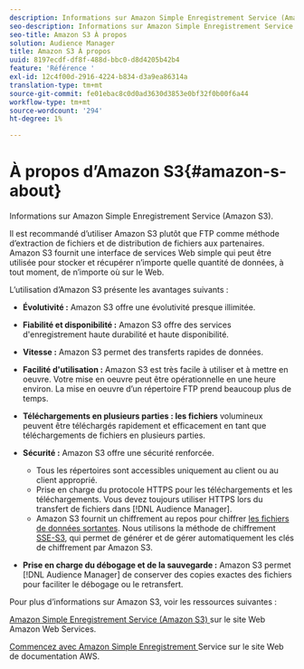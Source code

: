 ```yaml
---
description: Informations sur Amazon Simple Enregistrement Service (Amazon S3).
seo-description: Informations sur Amazon Simple Enregistrement Service (Amazon S3).
seo-title: Amazon S3 À propos
solution: Audience Manager
title: Amazon S3 À propos
uuid: 8197ecdf-df8f-488d-bbc0-d8d4205b42b4
feature: 'Référence '
exl-id: 12c4f00d-2916-4224-b834-d3a9ea86314a
translation-type: tm+mt
source-git-commit: fe01ebac8c0d0ad3630d3853e0bf32f0b00f6a44
workflow-type: tm+mt
source-wordcount: '294'
ht-degree: 1%

---
```


# À propos d’Amazon S3{#amazon-s-about}

Informations sur Amazon Simple Enregistrement Service (Amazon S3).

Il est recommandé d’utiliser Amazon S3 plutôt que FTP comme méthode d’extraction de fichiers et de distribution de fichiers aux partenaires. Amazon S3 fournit une interface de services Web simple qui peut être utilisée pour stocker et récupérer n’importe quelle quantité de données, à tout moment, de n’importe où sur le Web.

L’utilisation d’Amazon S3 présente les avantages suivants :

* **Évolutivité :** Amazon S3 offre une évolutivité presque illimitée.
* **Fiabilité et disponibilité :** Amazon S3 offre des services d&#39;enregistrement haute durabilité et haute disponibilité.
* **Vitesse :** Amazon S3 permet des transferts rapides de données.
* **Facilité d&#39;utilisation :** Amazon S3 est très facile à utiliser et à mettre en oeuvre. Votre mise en oeuvre peut être opérationnelle en une heure environ. La mise en oeuvre d’un répertoire FTP prend beaucoup plus de temps.
* **Téléchargements en plusieurs parties : les fichiers** volumineux peuvent être téléchargés rapidement et efficacement en tant que téléchargements de fichiers en plusieurs parties.
* **Sécurité :** Amazon S3 offre une sécurité renforcée.

   * Tous les répertoires sont accessibles uniquement au client ou au client approprié.
   * Prise en charge du protocole HTTPS pour les téléchargements et les téléchargements. Vous devez toujours utiliser HTTPS lors du transfert de fichiers dans [!DNL Audience Manager].
   * Amazon S3 fournit un chiffrement au repos pour chiffrer [les fichiers de données sortantes](../integration/receiving-audience-data/batch-outbound-transfers/outbound-file-name-contents.md). Nous utilisons la méthode de chiffrement [SSE-S3](https://docs.aws.amazon.com/AmazonS3/latest/dev/serv-side-encryption.html), qui permet de générer et de gérer automatiquement les clés de chiffrement par Amazon S3.

* **Prise en charge du débogage et de la sauvegarde :** Amazon S3 permet  [!DNL Audience Manager] de conserver des copies exactes des fichiers pour faciliter le débogage ou le retransfert.

Pour plus d’informations sur Amazon S3, voir les ressources suivantes :

[Amazon Simple Enregistrement Service (Amazon S3) ](https://aws.amazon.com/s3/) sur le site Web Amazon Web Services.

[Commencez avec Amazon Simple Enregistrement ](https://docs.aws.amazon.com/AmazonS3/latest/gsg/GetStartedWithS3.html) Service sur le site Web de documentation AWS.
